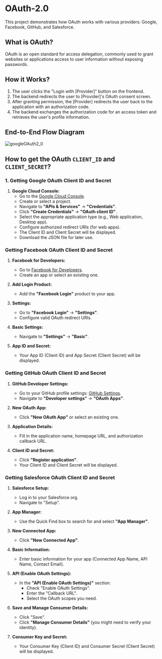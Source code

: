 # OAuth-2.0
This project demonstrates how OAuth works with various providers: Google, Facebook, GitHub, and Salesforce.

## What is OAuth?
OAuth is an open standard for access delegation, commonly used to grant websites or applications access to user information without exposing passwords.

## How it Works?
1. The user clicks the "Login with [Provider]" button on the frontend.
2. The backend redirects the user to [Provider]'s OAuth consent screen.
3. After granting permission, the [Provider] redirects the user back to the application with an authorization code.
4. The backend exchanges the authorization code for an access token and retrieves the user's profile information.

## End-to-End Flow Diagram
![googleOAuth2_0](https://github.com/user-attachments/assets/4aa05729-5ecb-49f7-84a4-0a0838ad6e51)

## How to get the OAuth `CLIENT_ID` and `CLIENT_SECRET`?

### 1. Getting Google OAuth Client ID and Secret
1.  **Google Cloud Console:**
    * Go to the [Google Cloud Console](https://console.cloud.google.com/).
    * Create or select a project.
    * Navigate to **"APIs & Services"** -> **"Credentials"**.
    * Click **"Create Credentials"** -> **"OAuth client ID"**.
    * Select the appropriate application type (e.g., Web application, Desktop app).
    * Configure authorized redirect URIs (for web apps).
    * The Client ID and Client Secret will be displayed.
    * Download the JSON file for later use.


### Getting Facebook OAuth Client ID and Secret
1.  **Facebook for Developers:**
    * Go to [Facebook for Developers](https://developers.facebook.com/).
    * Create an app or select an existing one.

2.  **Add Login Product:**
    * Add the **"Facebook Login"** product to your app.

3.  **Settings:**
    * Go to **"Facebook Login"** -> **"Settings"**.
    * Configure valid OAuth redirect URIs.

4.  **Basic Settings:**
    * Navigate to **"Settings"** -> **"Basic"**.

5.  **App ID and Secret:**
    * Your App ID (Client ID) and App Secret (Client Secret) will be displayed.


### Getting GitHub OAuth Client ID and Secret
1.  **GitHub Developer Settings:**
    * Go to your GitHub profile settings: [GitHub Settings](https://github.com/settings/profile).
    * Navigate to **"Developer settings"** -> **"OAuth Apps"**.

2.  **New OAuth App:**
    * Click **"New OAuth App"** or select an existing one.

3.  **Application Details:**
    * Fill in the application name, homepage URL, and authorization callback URL.

4.  **Client ID and Secret:**
    * Click **"Register application"**.
    * Your Client ID and Client Secret will be displayed.


### Getting Salesforce OAuth Client ID and Secret
1.  **Salesforce Setup:**
    * Log in to your Salesforce org.
    * Navigate to "Setup".

2.  **App Manager:**
    * Use the Quick Find box to search for and select **"App Manager"**.

3.  **New Connected App:**
    * Click **"New Connected App"**.

4.  **Basic Information:**
    * Enter basic information for your app (Connected App Name, API Name, Contact Email).

5.  **API (Enable OAuth Settings):**
    * In the **"API (Enable OAuth Settings)"** section:
        * Check "Enable OAuth Settings".
        * Enter the "Callback URL".
        * Select the OAuth scopes you need.

6.  **Save and Manage Consumer Details:**
    * Click "Save".
    * Click **"Manage Consumer Details"** (you might need to verify your identity).

7.  **Consumer Key and Secret:**
    * Your Consumer Key (Client ID) and Consumer Secret (Client Secret) will be displayed.

